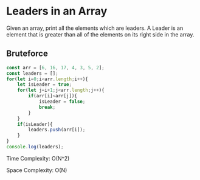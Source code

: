 # Leaders in an Array
Given an array, print all the elements which are leaders. A Leader is an element that is greater than all of the elements on its right side in the array.

## Bruteforce
```ts
const arr = [6, 16, 17, 4, 3, 5, 2];
const leaders = [];
for(let i=0;i<arr.length;i++){
    let isLeader = true;
    for(let j=i+1;j<arr.length;j++){
        if(arr[i]<arr[j]){
            isLeader = false;
            break;
        }
    }
    if(isLeader){
        leaders.push(arr[i]);
    }
}
console.log(leaders);
```
Time Complexity:  O(N^2)

Space Complexity:  O(N)
